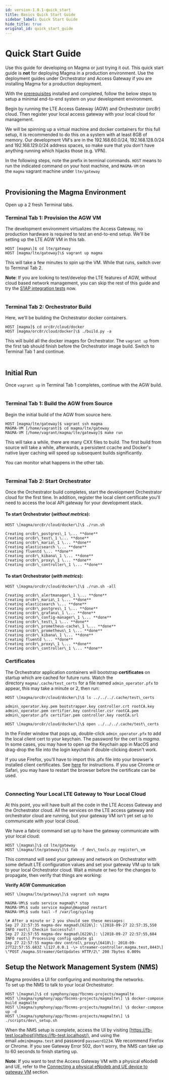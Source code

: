 ```yaml
---
id: version-1.0.1-quick_start
title: Basics Quick Start Guide
sidebar_label: Quick Start Guide
hide_title: true
original_id: quick_start_guide
---
```

# Quick Start Guide

Use this guide for developing on Magma or just trying it out. This quick
start guide is **not** for deploying Magma in a production environment.
Use the deployment guides under Orchestrator and Access Gateway if you
are installing Magma for a production deployment.

With the [prerequisites](https://facebookincubator.github.io/magma/docs/basics/prerequisites) installed
and completed, follow the below steps to setup a minimal end-to-end
system on your development environment.

Begin by running the LTE Access Gateway (AGW) and Orchestrator (orc8r)
cloud. Then register your local access gateway with your local cloud for
management.

We will be spinning up a virtual machine and docker containers for this
full setup, it is recommended to do this on a system with at least 8GB
of memory. Our development VM's are in the 192.168.60.0/24,
192.168.128.0/24 and 192.168.129.0/24 address spaces, so make sure that
you don't have anything running which hijacks those (e.g. VPN).

In the following steps, note the prefix in terminal commands. ```HOST``` means
to run the indicated command on your host machine, and ```MAGMA-VM``` on
the ```magma``` vagrant machine under ```lte/gateway```<br/><br/>

## Provisioning the Magma Environment

Open up a 2 fresh Terminal tabs.<br/>

### Terminal Tab 1: Provision the AGW VM

The development environment virtualizes the Access Gateway, no
production hardware is required to test an end-to-end setup. We\'ll be
setting up the LTE AGW VM in this tab.

~~~
HOST [magma\]$ cd lte/gateway
HOST [magma/lte/gateway]\$ vagrant up magma
~~~

This will take a few minutes to spin up the VM. While that runs, switch
over to Terminal Tab 2.

**Note**: If you are looking to test/develop the LTE features of AGW,
without cloud based network management, you can skip the rest of this
guide and try the [S1AP integration
tests](https://facebookincubator.github.io/magma/docs/next/lte/s1ap_tests) now.<br/><br/>

### Terminal Tab 2: Orchestrator Build

Here, we\'ll be building the Orchestrator docker containers.

```
HOST [magma]$ cd orc8r/cloud/docker
HOST [magma/orc8r/cloud/docker]\$ ./build.py -a
```

This will build all the docker images for Orchestrator.
The ```vagrant up``` from the first tab should finish before the Orchestrator
image build. Switch to Terminal Tab 1 and continue.<br/><br/>

## Initial Run

Once ```vagrant up``` in Terminal Tab 1 completes, continue with the AGW build.<br/><br/>


### Terminal Tab 1: Build the AGW from Source

Begin the initial build of the AGW from source here.

```
HOST [magma/lte/gateway]$ vagrant ssh magma
MAGMA-VM [/home/vagrant]$ cd magma/lte/gateway
MAGMA-VM [/home/vagrant/magma/lte/gateway]$ make run
```

This will take a while, there are many CXX files to build. The first
build from source will take a while, afterwards, a persistent ccache and
Docker\'s native layer caching will speed up subsequent builds
significantly.

You can monitor what happens in the other tab.<br/><br/>

### Terminal Tab 2: Start Orchestrator

Once the Orchestrator build completes, start the development
Orchestrator cloud for the first time. In addition, register the local
client certificate you\'ll need to access the local API gateway for your
development stack.

#### To start Orchestrator (*without metrics*):

```
HOST \[magma/orc8r/cloud/docker\]\$ ./run.sh

Creating orc8r\_postgres\_1 \... **done**
Creating orc8r\_test\_1 \... **done**
Creating orc8r\_maria\_1 \... **done**
Creating elasticsearch \... **done**
Creating fluentd \... **done**
Creating orc8r\_kibana\_1 \... **done**
Creating orc8r\_proxy\_1 \... **done**
Creating orc8r\_controller\_1 \... **done**
```

#### To start Orchestrator (*with metrics*):

```
HOST \[magma/orc8r/cloud/docker\]\$ ./run.sh -all

Creating orc8r\_alertmanager\_1 \... **done**
Creating orc8r\_maria\_1 \... **done**
Creating elasticsearch \... **done**
Creating orc8r\_postgres\_1 \... **done**
Creating orc8r\_grafana\_1 \... **done**
Creating orc8r\_config-manager\_1 \... **done**
Creating orc8r\_test\_1 \... **done**
Creating orc8r\_prometheus-cache\_1 \... **done**
Creating orc8r\_prometheus\_1 \... **done**
Creating orc8r\_kibana\_1 \... **done**
Creating fluentd \... **done**
Creating orc8r\_proxy\_1 \... **done**
Creating orc8r\_controller\_1 \... **done**
```

### Certificates

The Orchestrator application containers will bootstrap **certificates**
on startup which are cached for future runs. Watch the
directory ```magma/.cache/test_certs``` for a file
named ```admin_operator.pfx``` to appear, this may take a minute or 2, then
run:

```
HOST \[magma/orc8r/cloud/docker\]\$ ls ../../../.cache/test\_certs

admin\_operator.key.pem bootstrapper.key controller.crt rootCA.key
admin\_operator.pem certifier.key controller.csr rootCA.pem
admin\_operator.pfx certifier.pem controller.key rootCA.srl

HOST \[magma/orc8r/cloud/docker\]\$ open ../../../.cache/test\_certs
```

In the Finder window that pops up, double-click ```admin_operator.pfx``` to
add the local client cert to your keychain. The password for the cert is
*magma*. In some cases, you may have to open up the Keychain app in
MacOS and drag-drop the file into the login keychain if double-clicking
doesn\'t work.

If you use Firefox, you\'ll have to import this .pfx file into your
browser\'s installed client certificates.
See [here](https://support.globalsign.com/customer/en/portal/articles/1211486-install-client-digital-certificate---firefox-for-windows) for
instructions. If you use Chrome or Safari, you may have to restart the
browser before the certificate can be used.<br/><br/>

### Connecting Your Local LTE Gateway to Your Local Cloud

At this point, you will have built all the code in the LTE Access
Gateway and the Orchestrator cloud. All the services on the LTE access
gateway and orchestrator cloud are running, but your gateway VM isn\'t
yet set up to communicate with your local cloud.

We have a fabric command set up to have the gateway communicate with
your local cloud:

```
HOST \[magma\]\$ cd lte/gateway
HOST \[magma/lte/gateway\]\$ fab -f dev\_tools.py register\_vm
```

This command will seed your gateway and network on Orchestrator with
some default LTE configuration values and set your gateway VM up to talk
to your local Orchestrator cloud. Wait a minute or two for the changes
to propagate, then verify that things are working:

**Verify AGW Communication**

```
HOST \[magma/lte/gateway\]\$ vagrant ssh magma

MAGMA-VM\$ sudo service magma@\* stop
MAGMA-VM\$ sudo service magma\@magmad restart
MAGMA-VM\$ sudo tail -f /var/log/syslog

\# After a minute or 2 you should see these messages:
Sep 27 22:57:35 magma-dev magmad\[6226\]: \[2018-09-27 22:57:35,550 INFO root\] Checkin Successful!
Sep 27 22:57:55 magma-dev magmad\[6226\]: \[2018-09-27 22:57:55,684 INFO root\] Processing config update g1
Sep 27 22:57:55 magma-dev control\_proxy\[6418\]: 2018-09-27T22:57:55.683Z \[127.0.0.1 -\> streamer-controller.magma.test,8443\] \"POST /magma.Streamer/GetUpdates HTTP/2\" 200 7bytes 0.009s
```


## Setup the Network Management System (NMS)

Magma provides a UI for configuring and monitoring the networks.\
To set up the NMS to talk to your local Orchestrator:

```
HOST \[magma\]\$ cd symphony/app/fbcnms-projects/magmalte
HOST \[magma/symphony/app/fbcnms-projects/magmalte\] \$ docker-compose build magmalte
HOST \[magma/symphony/app/fbcnms-projects/magmalte\] \$ docker-compose up -d
HOST \[magma/symphony/app/fbcnms-projects/magmalte\] \$ ./scripts/dev\_setup.sh
```

When the NMS setup is complete, access the UI by
visiting [https://fb-test.localhost](https://fb-test.localhost/), and
using the email ```admin@magma.test``` and password ```password1234```. We
recommend Firefox or Chrome. If you see Gateway Error 502, don\'t worry,
the NMS can take up to 60 seconds to finish starting up.

**Note**: If you want to test the Access Gateway VM with a physical
eNodeB and UE, refer to the [Connecting a physical eNodeb and UE device
to gateway
VM](https://facebookincubator.github.io/magma/docs/next/lte/dev_notes#connecting-a-physical-enodeb-and-ue-to-gateway-vm) section.
